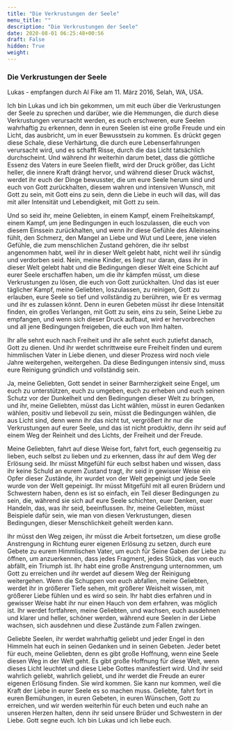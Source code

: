 ```yaml
---
title: "Die Verkrustungen der Seele"
menu_title: ""
description: "Die Verkrustungen der Seele"
date: 2020-08-01 06:25:48+00:56
draft: False
hidden: True
weight:
---
```

### Die Verkrustungen der Seele

Lukas - empfangen durch Al Fike am 11. März 2016, Selah, WA, USA. 

Ich bin Lukas und ich bin gekommen, um mit euch über die Verkrustungen der Seele zu sprechen und darüber, wie die Hemmungen, die durch diese Verkrustungen verursacht werden, es euch erschweren, eure Seelen wahrhaftig zu erkennen, denn in euren Seelen ist eine große Freude und ein Licht, das ausbricht, um in euer Bewusstsein zu kommen. Es drückt gegen diese Schale, diese Verhärtung, die durch eure Lebenserfahrungen verursacht wird, und es schafft Risse, durch die das Licht tatsächlich durchscheint. Und während ihr weiterhin darum betet, dass die göttliche Essenz des Vaters in eure Seelen fließt, wird der Druck größer, das Licht heller, die innere Kraft drängt hervor, und während dieser Druck wächst, werdet ihr euch der Dinge bewusster, die um eure Seele herum sind und euch von Gott zurückhalten, diesem wahren und intensiven Wunsch, mit Gott zu sein, mit Gott eins zu sein, denn die Liebe in euch will das, will das mit aller Intensität und Lebendigkeit, mit Gott zu sein.

Und so seid ihr, meine Geliebten, in einem Kampf, einem Freiheitskampf, einem Kampf, um jene Bedingungen in euch loszulassen, die euch von diesem Einssein zurückhalten, und wenn ihr diese Gefühle des Alleinseins fühlt, den Schmerz, den Mangel an Liebe und Wut und Leere, jene vielen Gefühle, die zum menschlichen Zustand gehören, die ihr selbst angenommen habt, weil ihr in dieser Welt gelebt habt, nicht weil ihr sündig und verdorben seid. Nein, meine Kinder, es liegt nur daran, dass ihr in dieser Welt gelebt habt und die Bedingungen dieser Welt eine Schicht auf eurer Seele erschaffen haben, um die ihr kämpfen müsst, um diese Verkrustungen zu lösen, die euch von Gott zurückhalten. Und das ist euer täglicher Kampf, meine Geliebten, loszulassen, zu reinigen, Gott zu erlauben, eure Seele so tief und vollständig zu berühren, wie Er es vermag und ihr es zulassen könnt. Denn in euren Gebeten müsst ihr diese Intensität finden, ein großes Verlangen, mit Gott zu sein, eins zu sein, Seine Liebe zu empfangen, und wenn sich dieser Druck aufbaut, wird er hervorbrechen und all jene Bedingungen freigeben, die euch von Ihm halten.

Ihr alle sehnt euch nach Freiheit und ihr alle sehnt euch zutiefst danach, Gott zu dienen. Und ihr werdet schrittweise eure Freiheit finden und eurem himmlischen Vater in Liebe dienen, und dieser Prozess wird noch viele Jahre weitergehen, weitergehen. Da diese Bedingungen intensiv sind, muss eure Reinigung gründlich und vollständig sein.

Ja, meine Geliebten, Gott sendet in seiner Barmherzigkeit seine Engel, um euch zu unterstützen, euch zu umgeben, euch zu erheben und euch seinen Schutz vor der Dunkelheit und den Bedingungen dieser Welt zu bringen, und ihr, meine Geliebten, müsst das Licht wählen, müsst in euren Gedanken wählen, positiv und liebevoll zu sein, müsst die Bedingungen wählen, die aus Licht sind, denn wenn ihr das nicht tut, vergrößert ihr nur die Verkrustungen auf eurer Seele, und das ist nicht produktiv, denn ihr seid auf einem Weg der Reinheit und des Lichts, der Freiheit und der Freude.

Meine Geliebten, fahrt auf diese Weise fort, fahrt fort, euch gegenseitig zu lieben, euch selbst zu lieben und zu erkennen, dass ihr auf dem Weg der Erlösung seid. Ihr müsst Mitgefühl für euch selbst haben und wissen, dass ihr keine Schuld an eurem Zustand tragt, ihr seid in gewisser Weise ein Opfer dieser Zustände, ihr wurdet von der Welt gepeinigt und jede Seele wurde von der Welt gepeinigt. Ihr müsst Mitgefühl mit all euren Brüdern und Schwestern haben, denn es ist so einfach, ein Teil dieser Bedingungen zu sein, die, während sie sich auf eure Seele schichten, euer Denken, euer Handeln, das, was ihr seid, beeinflussen. Ihr, meine Geliebten, müsst Beispiele dafür sein, wie man von diesen Verkrustungen, diesen Bedingungen, dieser Menschlichkeit geheilt werden kann.

Ihr müsst den Weg zeigen, ihr müsst die Arbeit fortsetzen, um diese große Anstrengung in Richtung eurer eigenen Erlösung zu setzen, durch eure Gebete zu eurem Himmlischen Vater, um euch für Seine Gaben der Liebe zu öffnen, um anzuerkennen, dass jedes Fragment, jedes Stück, das von euch abfällt, ein Triumph ist. Ihr habt eine große Anstrengung unternommen, um Gott zu erreichen und ihr werdet auf diesem Weg der Reinigung weitergehen. Wenn die Schuppen von euch abfallen, meine Geliebten, werdet ihr in größerer Tiefe sehen, mit größerer Weisheit wissen, mit größerer Liebe fühlen und es wird so sein. Ihr habt dies erfahren und in gewisser Weise habt ihr nur einen Hauch von dem erfahren, was möglich ist. Ihr werdet fortfahren, meine Geliebten, und wachsen, euch ausdehnen und klarer und heller, schöner werden, während eure Seelen in der Liebe wachsen, sich ausdehnen und diese Zustände zum Fallen zwingen.

Geliebte Seelen, ihr werdet wahrhaftig geliebt und jeder Engel in den Himmeln hat euch in seinen Gedanken und in seinen Gebeten. Jeder betet für euch, meine Geliebten, denn es gibt große Hoffnung, wenn eine Seele diesen Weg in der Welt geht. Es gibt große Hoffnung für diese Welt, wenn dieses Licht leuchtet und diese Liebe Gottes manifestiert wird. Und ihr seid wahrlich geliebt, wahrlich geliebt, und ihr werdet die Freude an eurer eigenen Erlösung finden. Sie wird kommen. Sie kann nur kommen, weil die Kraft der Liebe in eurer Seele es so machen muss. Geliebte, fahrt fort in euren Bemühungen, in euren Gebeten, in euren Wünschen, Gott zu erreichen, und wir werden weiterhin für euch beten und euch nahe an unseren Herzen halten, denn ihr seid unsere Brüder und Schwestern in der Liebe. Gott segne euch. Ich bin Lukas und ich liebe euch.
